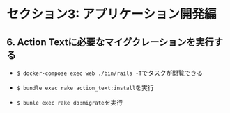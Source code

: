 # セクション3: アプリケーション開発編

## 6. Action Textに必要なマイグクレーションを実行する

+ `$ docker-compose exec web ./bin/rails -T`でタスクが閲覧できる<br>

+ `$ bundle exec rake action_text:install`を実行<br>

+ `$ bunle exec rake db:migrate`を実行<br>
